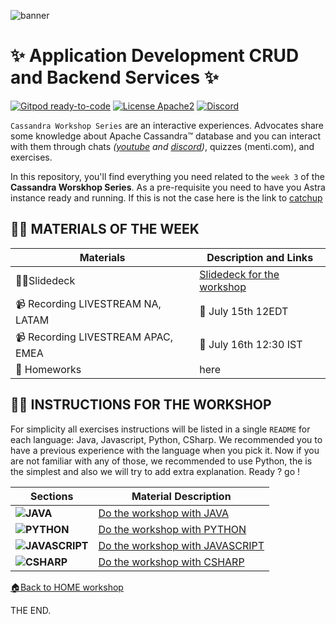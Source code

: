 ![banner](https://raw.githubusercontent.com/DataStax-Academy/cassandra-workshop-series/master/materials/images/banner2.png)

# ✨ Application Development  CRUD and Backend Services ✨

[![Gitpod ready-to-code](https://img.shields.io/badge/Gitpod-ready--to--code-blue?logo=gitpod)](https://gitpod.io/#https://github.com/DataStax-Academy/microservices-java-workshop-online) 
[![License Apache2](https://img.shields.io/hexpm/l/plug.svg)](http://www.apache.org/licenses/LICENSE-2.0)
[![Discord](https://img.shields.io/discord/685554030159593522)](https://discord.com/widget?id=685554030159593522&theme=dark)

`Cassandra Workshop Series` are an interactive experiences. Advocates share some knowledge about  Apache Cassandra™ database and you can interact with them through chats *([youtube](https://www.youtube.com/channel/UCAIQY251avaMv7bBv5PCo-A) and [discord](https://discord.com/widget?id=685554030159593522&theme=dark))*, quizzes (menti.com), and  exercises. 

In this repository, you'll find everything you need related to the `week 3` of the **Cassandra Worskhop Series**. As a pre-requisite you need to have you Astra instance ready and running. If this is not the case here is the link to [catchup](https://github.com/DataStax-Academy/cassandra-workshop-series/tree/master/week1%20-%20Getting%20Started%20with%20Cassandra#1-create-your-astra-instance)

## 👨‍🏫 MATERIALS OF THE WEEK

| Materials  | Description and Links
|---|---|
| 👨‍🏫Slidedeck | [Slidedeck for the workshop](4-materials/presentation.pdf) |
| 📹 Recording LIVESTREAM NA, LATAM |  📅 July 15th 12EDT |
| 📹 Recording LIVESTREAM APAC, EMEA | 📅 July 16th 12:30 IST |
| 📗 Homeworks  | here |

## 👨‍🏫 INSTRUCTIONS FOR THE WORKSHOP

For simplicity all exercises instructions will be listed in a single `README` for each language: Java, Javascript, Python, CSharp. We recommended you to have a previous experience with the language when you pick it. Now if you are not familiar with any of those, we recommended to use Python, the is the simplest and also we will try to add extra explanation. Ready ? go !

| Sections | Material Description
| - |---|
| **![JAVA](https://raw.githubusercontent.com/DataStax-Academy/cassandra-workshop-series/master/materials/images/logo-java.png)** | [Do the workshop with JAVA](./README_JAVA.MD) |
| **![PYTHON](https://raw.githubusercontent.com/DataStax-Academy/cassandra-workshop-series/master/materials/images/logo-python.png)** | [Do the workshop with PYTHON](./README_PYTHON.MD) |
| **![JAVASCRIPT](https://raw.githubusercontent.com/DataStax-Academy/cassandra-workshop-series/master/materials/images/logo-javascript.png)** | [Do the workshop with JAVASCRIPT](./README_JAVASCRIPT.MD) |
| **![CSHARP](https://raw.githubusercontent.com/DataStax-Academy/cassandra-workshop-series/master/materials/images/logo-csharp.png)** | [Do the workshop with CSHARP](./README_CSHARP.MD) |


[🏠Back to HOME workshop](https://github.com/DataStax-Academy/cassandra-workshop-series)

THE END.


